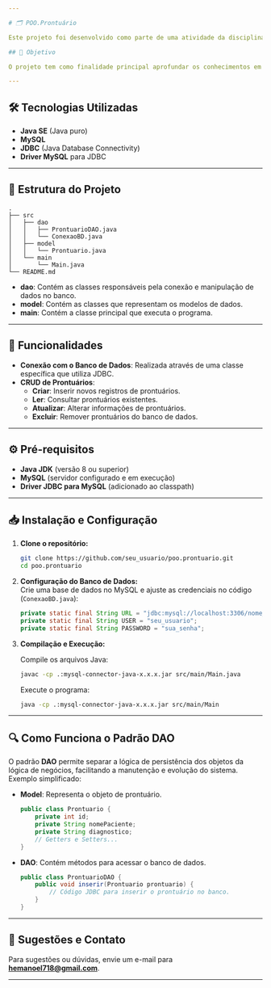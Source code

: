 ```yaml
---

# 🗂️ POO.Prontuário

Este projeto foi desenvolvido como parte de uma atividade da disciplina **Programação Orientada a Objetos (POO)**. O objetivo era implementar um sistema simples de prontuário médico seguindo o padrão **DAO (Data Access Object)**, utilizando **Java puro** e **JDBC** para comunicação com um banco de dados **MySQL**.

## 🎯 Objetivo

O projeto tem como finalidade principal aprofundar os conhecimentos em **Programação Orientada a Objetos** e explorar o padrão de projeto **DAO**, que separa a lógica de negócios da lógica de acesso a dados.

---
```


## 🛠️ Tecnologias Utilizadas

- **Java SE** (Java puro)  
- **MySQL**  
- **JDBC** (Java Database Connectivity)  
- **Driver MySQL** para JDBC  

---

## 📂 Estrutura do Projeto

```plaintext
.
├── src
│   ├── dao
│   │   ├── ProntuarioDAO.java
│   │   └── ConexaoBD.java
│   ├── model
│   │   └── Prontuario.java
│   └── main
│       └── Main.java
└── README.md
```

- **dao**: Contém as classes responsáveis pela conexão e manipulação de dados no banco.  
- **model**: Contém as classes que representam os modelos de dados.  
- **main**: Contém a classe principal que executa o programa.

---

## 🚀 Funcionalidades

- **Conexão com o Banco de Dados**: Realizada através de uma classe específica que utiliza JDBC.  
- **CRUD de Prontuários**:
  - **Criar**: Inserir novos registros de prontuários.
  - **Ler**: Consultar prontuários existentes.
  - **Atualizar**: Alterar informações de prontuários.
  - **Excluir**: Remover prontuários do banco de dados.

---

## ⚙️ Pré-requisitos

- **Java JDK** (versão 8 ou superior)  
- **MySQL** (servidor configurado e em execução)  
- **Driver JDBC para MySQL** (adicionado ao classpath)

---

## 📥 Instalação e Configuração

1. **Clone o repositório:**

   ```bash
   git clone https://github.com/seu_usuario/poo.prontuario.git
   cd poo.prontuario
   ```

2. **Configuração do Banco de Dados:**  
   Crie uma base de dados no MySQL e ajuste as credenciais no código (`ConexaoBD.java`):

   ```java
   private static final String URL = "jdbc:mysql://localhost:3306/nome_do_banco";
   private static final String USER = "seu_usuario";
   private static final String PASSWORD = "sua_senha";
   ```

3. **Compilação e Execução:**

   Compile os arquivos Java:

   ```bash
   javac -cp .:mysql-connector-java-x.x.x.jar src/main/Main.java
   ```

   Execute o programa:

   ```bash
   java -cp .:mysql-connector-java-x.x.x.jar src/main/Main
   ```

---

## 🔍 Como Funciona o Padrão DAO

O padrão **DAO** permite separar a lógica de persistência dos objetos da lógica de negócios, facilitando a manutenção e evolução do sistema.  
Exemplo simplificado:

- **Model**: Representa o objeto de prontuário.
  
  ```java
  public class Prontuario {
      private int id;
      private String nomePaciente;
      private String diagnostico;
      // Getters e Setters...
  }
  ```

- **DAO**: Contém métodos para acessar o banco de dados.

  ```java
  public class ProntuarioDAO {
      public void inserir(Prontuario prontuario) {
          // Código JDBC para inserir o prontuário no banco.
      }
  }
  ```

---

## 📩 Sugestões e Contato

Para sugestões ou dúvidas, envie um e-mail para **hemanoel718@gmail.com**.

---
